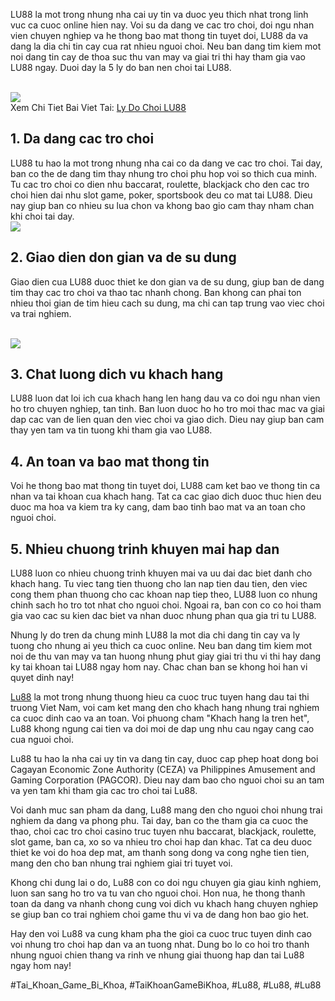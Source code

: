 <p>LU88 la mot trong nhung nha cai uy tin va duoc yeu thich nhat trong linh vuc ca cuoc online hien nay. Voi su da dang ve cac tro choi, doi ngu nhan vien chuyen nghiep va he thong bao mat thong tin tuyet doi, LU88 da va dang la dia chi tin cay cua rat nhieu nguoi choi. Neu ban dang tim kiem mot noi dang tin cay de thoa suc thu van may va giai tri thi hay tham gia vao LU88 ngay. Duoi day la 5 ly do ban nen choi tai LU88.</p><br><img src="https://lu88.love/wp-content/uploads/2025/03/ly-do-choi-lu88-cuoc-lien-tay-nhan-thuong-cuc-chay.webp"></br>
Xem Chi Tiet Bai Viet Tai: <a href="https://lu88.love/ly-do-choi-lu88/">Ly Do Choi LU88</a><h2>1. Da dang cac tro choi</h2><p>LU88 tu hao la mot trong nhung nha cai co da dang ve cac tro choi. Tai day, ban co the de dang tim thay nhung tro choi phu hop voi so thich cua minh. Tu cac tro choi co dien nhu baccarat, roulette, blackjack cho den cac tro choi hien dai nhu slot game, poker, sportsbook deu co mat tai LU88. Dieu nay giup ban co nhieu su lua chon va khong bao gio cam thay nham chan khi choi tai day.<br><img src="https://lu88.love/wp-content/uploads/2025/02/logo.webp"></br><h2>2. Giao dien don gian va de su dung</h2><p>Giao dien cua LU88 duoc thiet ke don gian va de su dung, giup ban de dang tim thay cac tro choi va thao tac nhanh chong. Ban khong can phai ton nhieu thoi gian de tim hieu cach su dung, ma chi can tap trung vao viec choi va trai nghiem.</p><br><img src="https://lu88.love/wp-content/uploads/2025/02/logo.webp"></br><h2>3. Chat luong dich vu khach hang</h2><p>LU88 luon dat loi ich cua khach hang len hang dau va co doi ngu nhan vien ho tro chuyen nghiep, tan tinh. Ban luon duoc ho ho tro moi thac mac va giai dap cac van de lien quan den viec choi va giao dich. Dieu nay giup ban cam thay yen tam va tin tuong khi tham gia vao LU88.<h2>4. An toan va bao mat thong tin</h2><p>Voi he thong bao mat thong tin tuyet doi, LU88 cam ket bao ve thong tin ca nhan va tai khoan cua khach hang. Tat ca cac giao dich duoc thuc hien deu duoc ma hoa va kiem tra ky cang, dam bao tinh bao mat va an toan cho nguoi choi.</p><h2>5. Nhieu chuong trinh khuyen mai hap dan</h2><p>LU88 luon co nhieu chuong trinh khuyen mai va uu dai dac biet danh cho khach hang. Tu viec tang tien thuong cho lan nap tien dau tien, den viec cong them phan thuong cho cac khoan nap tiep theo, LU88 luon co nhung chinh sach ho tro tot nhat cho nguoi choi. Ngoai ra, ban con co co hoi tham gia vao cac su kien dac biet va nhan duoc nhung phan qua gia tri tu LU88.<p>Nhung ly do tren da chung minh LU88 la mot dia chi dang tin cay va ly tuong cho nhung ai yeu thich ca cuoc online. Neu ban dang tim kiem mot noi de thu van may va tan huong nhung phut giay giai tri thu vi thi hay dang ky tai khoan tai LU88 ngay hom nay. Chac chan ban se khong hoi han vi quyet dinh nay!</p><p align="center"></p><p><a href="https://lu88.love/">Lu88</a> la mot trong nhung thuong hieu ca cuoc truc tuyen hang dau tai thi truong Viet Nam, voi cam ket mang den cho khach hang nhung trai nghiem ca cuoc dinh cao va an toan. Voi phuong cham "Khach hang la tren het", Lu88 khong ngung cai tien va doi moi de dap ung nhu cau ngay cang cao cua nguoi choi.

Lu88 tu hao la nha cai uy tin va dang tin cay, duoc cap phep hoat dong boi Cagayan Economic Zone Authority (CEZA) va Philippines Amusement and Gaming Corporation (PAGCOR). Dieu nay dam bao cho nguoi choi su an tam va yen tam khi tham gia cac tro choi tai Lu88.

Voi danh muc san pham da dang, Lu88 mang den cho nguoi choi nhung trai nghiem da dang va phong phu. Tai day, ban co the tham gia ca cuoc the thao, choi cac tro choi casino truc tuyen nhu baccarat, blackjack, roulette, slot game, ban ca, xo so va nhieu tro choi hap dan khac. Tat ca deu duoc thiet ke voi do hoa dep mat, am thanh song dong va cong nghe tien tien, mang den cho ban nhung trai nghiem giai tri tuyet voi.

Khong chi dung lai o do, Lu88 con co doi ngu chuyen gia giau kinh nghiem, luon san sang ho tro va tu van cho nguoi choi. Hon nua, he thong thanh toan da dang va nhanh chong cung voi dich vu khach hang chuyen nghiep se giup ban co trai nghiem choi game thu vi va de dang hon bao gio het.

Hay den voi Lu88 va cung kham pha the gioi ca cuoc truc tuyen dinh cao voi nhung tro choi hap dan va an tuong nhat. Dung bo lo co hoi tro thanh nhung nguoi chien thang va rinh ve nhung giai thuong hap dan tai Lu88 ngay hom nay!</p>
#Tai_Khoan_Game_Bi_Khoa, #TaiKhoanGameBiKhoa, #Lu88, #Lu88, #Lu88
